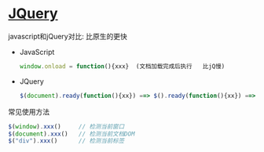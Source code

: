 #  [JQuery](https://code.jquery.com/)

javascript和jQuery对比:   比原生的更快

* JavaScript

  ```js
  window.onload = function(){xxx}  (文档加载完成后执行   比jQ慢)
  ```

* JQuery

  ```js
  $(document).ready(function(){xx}) ==> $().ready(function(){xx}) ==> $(function(){xx})(文档加载完成执行  比js快)
  ```

常见使用方法

```js
$(window).xxx()		// 检测当前窗口
$(document).xxx()	// 检测当前文档DOM
$("div").xxx()		// 检测当前标签
```


